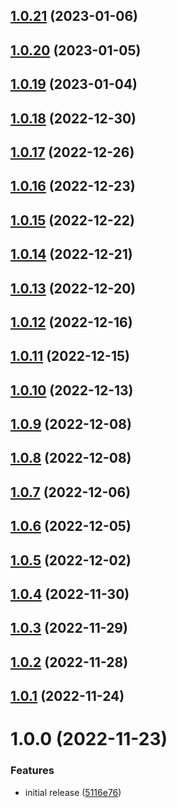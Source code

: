 ## [1.0.21](https://github.com/bbeesley/push-function-zips/compare/v1.0.20...v1.0.21) (2023-01-06)

## [1.0.20](https://github.com/bbeesley/push-function-zips/compare/v1.0.19...v1.0.20) (2023-01-05)

## [1.0.19](https://github.com/bbeesley/push-function-zips/compare/v1.0.18...v1.0.19) (2023-01-04)

## [1.0.18](https://github.com/bbeesley/push-function-zips/compare/v1.0.17...v1.0.18) (2022-12-30)

## [1.0.17](https://github.com/bbeesley/push-function-zips/compare/v1.0.16...v1.0.17) (2022-12-26)

## [1.0.16](https://github.com/bbeesley/push-function-zips/compare/v1.0.15...v1.0.16) (2022-12-23)

## [1.0.15](https://github.com/bbeesley/push-function-zips/compare/v1.0.14...v1.0.15) (2022-12-22)

## [1.0.14](https://github.com/bbeesley/push-function-zips/compare/v1.0.13...v1.0.14) (2022-12-21)

## [1.0.13](https://github.com/bbeesley/push-function-zips/compare/v1.0.12...v1.0.13) (2022-12-20)

## [1.0.12](https://github.com/bbeesley/push-function-zips/compare/v1.0.11...v1.0.12) (2022-12-16)

## [1.0.11](https://github.com/bbeesley/push-function-zips/compare/v1.0.10...v1.0.11) (2022-12-15)

## [1.0.10](https://github.com/bbeesley/push-function-zips/compare/v1.0.9...v1.0.10) (2022-12-13)

## [1.0.9](https://github.com/bbeesley/push-function-zips/compare/v1.0.8...v1.0.9) (2022-12-08)

## [1.0.8](https://github.com/bbeesley/push-function-zips/compare/v1.0.7...v1.0.8) (2022-12-08)

## [1.0.7](https://github.com/bbeesley/push-function-zips/compare/v1.0.6...v1.0.7) (2022-12-06)

## [1.0.6](https://github.com/bbeesley/push-function-zips/compare/v1.0.5...v1.0.6) (2022-12-05)

## [1.0.5](https://github.com/bbeesley/push-function-zips/compare/v1.0.4...v1.0.5) (2022-12-02)

## [1.0.4](https://github.com/bbeesley/push-function-zips/compare/v1.0.3...v1.0.4) (2022-11-30)

## [1.0.3](https://github.com/bbeesley/push-function-zips/compare/v1.0.2...v1.0.3) (2022-11-29)

## [1.0.2](https://github.com/bbeesley/push-function-zips/compare/v1.0.1...v1.0.2) (2022-11-28)

## [1.0.1](https://github.com/bbeesley/push-function-zips/compare/v1.0.0...v1.0.1) (2022-11-24)

# 1.0.0 (2022-11-23)


### Features

* initial release ([5116e76](https://github.com/bbeesley/push-function-zips/commit/5116e76f55a49ac562147ea5633fc631a5a7f0f8))
